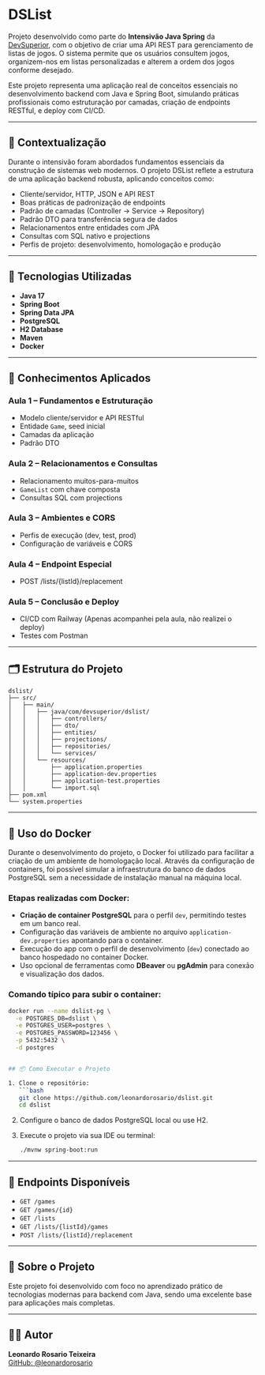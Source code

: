 
# DSList

Projeto desenvolvido como parte do **Intensivão Java Spring** da [DevSuperior](https://devsuperior.com.br), com o objetivo de criar uma API REST para gerenciamento de listas de jogos. O sistema permite que os usuários consultem jogos, organizem-nos em listas personalizadas e alterem a ordem dos jogos conforme desejado.

Este projeto representa uma aplicação real de conceitos essenciais no desenvolvimento backend com Java e Spring Boot, simulando práticas profissionais como estruturação por camadas, criação de endpoints RESTful, e deploy com CI/CD.

---

## 📌 Contextualização

Durante o intensivão foram abordados fundamentos essenciais da construção de sistemas web modernos. O projeto DSList reflete a estrutura de uma aplicação backend robusta, aplicando conceitos como:

- Cliente/servidor, HTTP, JSON e API REST
- Boas práticas de padronização de endpoints
- Padrão de camadas (Controller → Service → Repository)
- Padrão DTO para transferência segura de dados
- Relacionamentos entre entidades com JPA
- Consultas com SQL nativo e projections
- Perfis de projeto: desenvolvimento, homologação e produção

---

## 🚀 Tecnologias Utilizadas

- **Java 17**
- **Spring Boot**
- **Spring Data JPA**
- **PostgreSQL**
- **H2 Database**
- **Maven**
- **Docker**

---

## 🧠 Conhecimentos Aplicados

### Aula 1 – Fundamentos e Estruturação
- Modelo cliente/servidor e API RESTful
- Entidade `Game`, seed inicial
- Camadas da aplicação
- Padrão DTO

### Aula 2 – Relacionamentos e Consultas
- Relacionamento muitos-para-muitos
- `GameList` com chave composta
- Consultas SQL com projections

### Aula 3 – Ambientes e CORS
- Perfis de execução (dev, test, prod)
- Configuração de variáveis e CORS

### Aula 4 – Endpoint Especial
- POST /lists/{listId}/replacement

### Aula 5 – Conclusão e Deploy
- CI/CD com Railway (Apenas acompanhei pela aula, não realizei o deploy)
- Testes com Postman

---

## 🗂️ Estrutura do Projeto

```
dslist/
├── src/
│   ├── main/
│   │   ├── java/com/devsuperior/dslist/
│   │   │   ├── controllers/
│   │   │   ├── dto/
│   │   │   ├── entities/
│   │   │   ├── projections/
│   │   │   ├── repositories/
│   │   │   └── services/
│   │   └── resources/
│   │       ├── application.properties
│   │       ├── application-dev.properties
│   │       ├── application-test.properties
│   │       └── import.sql
├── pom.xml
└── system.properties
```

---

## 🐳 Uso do Docker

Durante o desenvolvimento do projeto, o Docker foi utilizado para facilitar a criação de um ambiente de homologação local. Através da configuração de containers, foi possível simular a infraestrutura do banco de dados PostgreSQL sem a necessidade de instalação manual na máquina local.

### Etapas realizadas com Docker:

- **Criação de container PostgreSQL** para o perfil `dev`, permitindo testes em um banco real.
- Configuração das variáveis de ambiente no arquivo `application-dev.properties` apontando para o container.
- Execução do app com o perfil de desenvolvimento (`dev`) conectado ao banco hospedado no container Docker.
- Uso opcional de ferramentas como **DBeaver** ou **pgAdmin** para conexão e visualização dos dados.

### Comando típico para subir o container:

```bash
docker run --name dslist-pg \
  -e POSTGRES_DB=dslist \
  -e POSTGRES_USER=postgres \
  -e POSTGRES_PASSWORD=123456 \
  -p 5432:5432 \
  -d postgres


## 📦 Como Executar o Projeto

1. Clone o repositório:
   ```bash
   git clone https://github.com/leonardorosario/dslist.git
   cd dslist
   ```

2. Configure o banco de dados PostgreSQL local ou use H2.

3. Execute o projeto via sua IDE ou terminal:
   ```bash
   ./mvnw spring-boot:run
   ```

---

## 🔗 Endpoints Disponíveis

- `GET /games`
- `GET /games/{id}`
- `GET /lists`
- `GET /lists/{listId}/games`
- `POST /lists/{listId}/replacement`

---

## 💼 Sobre o Projeto

Este projeto foi desenvolvido com foco no aprendizado prático de tecnologias modernas para backend com Java, sendo uma excelente base para aplicações mais completas.

---

## 🙋‍♂️ Autor

**Leonardo Rosario Teixeira**  
[GitHub: @leonardorosario](https://github.com/leonardorosario)
